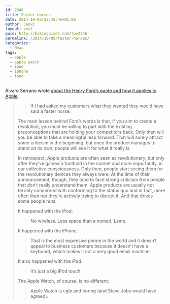 ```yaml
---
id: 2346
title: Faster horses
date: 2014-10-05T22:45:46+01:00
author: Jenxi
layout: post
guid: http://bakingpixel.com/?p=2346
permalink: /2014/10/05/faster-horses/
categories:
  - News
tags:
  - apple
  - apple watch
  - ipad
  - iphone
  - ipod
---
```

Álvaro Serrano wrote [about the Henry Ford&#8217;s quote and how it applies to Apple](http://www.analogsenses.com/2014/10/02/faster-horses/).

> > If I had asked my customers what they wanted they would have said a faster horse. 
> 
> The main lesson behind Ford’s words is that, if you aim to create a revolution, you must be willing to part with the existing preconceptions that are holding your competitors back. Only then will you be able to take a meaningful leap forward. That will surely attract some criticism in the beginning, but once the product manages to stand on its own, people will see it for what it really is.
> 
> In retrospect, Apple products are often seen as revolutionary, but only after they’ve gained a foothold in the market and more importantly, in our collective consciousness. Only then, people start seeing them for the revolutionary devices they always were. At the time of their announcement, though, they tend to face strong criticism from people that don’t really understand them. Apple products are usually not terribly concerned with conforming to the status quo and in fact, more often than not they’re actively trying to disrupt it. And that drives some people nuts.
> 
> It happened with the iPod:
> 
> > No wireless. Less space than a nomad. Lame. 
> 
> It happened with the iPhone.
> 
> > That is the most expensive phone in the world and it doesn’t appeal to business customers because it doesn’t have a keyboard, which makes it not a very good email machine. 
> 
> It also happened with the iPad.
> 
> > It’s just a big iPod touch. 
> 
> The Apple Watch, of course, is no different:
> 
> > Apple Watch is ugly and boring (and Steve Jobs would have agreed).
